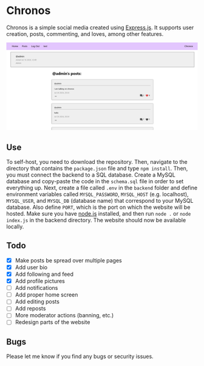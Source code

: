 # Chronos
Chronos is a simple social media created using [Express.js](https://github.com/expressjs/express). It supports user creation, posts, commenting, and loves, among other features.

<img src="./frontend/public/images/screenshot.png" width="800"/>

## Use
To self-host, you need to download the repository. Then, navigate to the directory that contains the `package.json` file and type `npm install`. Then, you must connect the backend to a SQL database. Create a MySQL database and copy-paste the code in the `schema.sql` file in order to set everything up. Next, create a file called `.env` in the `backend` folder and define environment variables called `MYSQL_PASSWORD`, `MYSQL_HOST` (e.g. localhost), `MYSQL_USER`, and `MYSQL_DB` (database name) that correspond to your MySQL database. Also define `PORT`, which is the port on which the website will be hosted. Make sure you have [node.js](https://nodejs.org/en) installed, and then run `node .` or `node index.js` in the backend directory. The website should now be available locally.

## Todo
- [x] Make posts be spread over multiple pages
- [x] Add user bio
- [x] Add following and feed
- [x] Add profile pictures
- [ ] Add notifications
- [ ] Add proper home screen
- [ ] Add editing posts
- [ ] Add reposts
- [ ] More moderator actions (banning, etc.)
- [ ] Redesign parts of the website

## Bugs

Please let me know if you find any bugs or security issues.